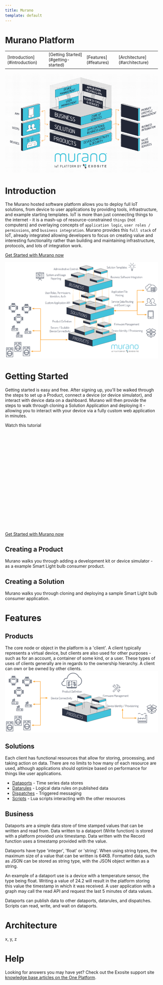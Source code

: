 ```yaml
---
title: Murano
template: default
---
```


# Murano Platform

<table class="tocmenu" width="100%">
    <tr>
        <td>[Introduction](#introduction)</td>
        <td>[Getting Started](#getting-started)</td>
        <td>[Features](#features)</td>
        <td>[Architecture](#architecture)</td>
    </tr>
</table>

![murano overview](assets/platform_overview.png)

# Introduction
The Murano hosted software platform allows you to deploy full IoT solutions, from device to user applications by providing tools, infrastructure, and example starting templates.  IoT is more than just connecting things to the internet - it is a mash-up of resource-constrained `things` (not computers) and overlaying concepts of `application logic`, `user roles / permissions`, and `business integration`.  Murano provides this `full stack` of IoT, already integrated allowing developers to focus on creating value and interesting functionality rather than building and maintaining infrastructure, protocols, and lots of integration work.

<a class="btn orange" href="https://exosite.com/business/signup">Get Started with Murano now</a>

![product exanded](assets/murano_exploded.png)


# Getting Started
Getting started is easy and free.  After signing up, you'll be walked through the steps to set up a Product, connect a device (or device simulator), and interact with device data on a dashboard.  Murano will then provide the steps to walk through cloning a Solution Application and deploying it - allowing you to interact with your device via a fully custom web application in minutes.

Watch this tutorial

<script charset="ISO-8859-1" src="//fast.wistia.com/assets/external/E-v1.js" async></script><div class="wistia_responsive_padding" style="padding:56.25% 0 28px 0;position:relative;"><div class="wistia_responsive_wrapper" style="height:100%;left:0;position:absolute;top:0;width:100%;"><div class="wistia_embed wistia_async_mm1zt40tm9 videoFoam=true" style="height:100%;width:100%">&nbsp;</div></div></div>

<a class="btn orange" href="https://exosite.com/business/signup">Get Started with Murano now</a>

## Creating a Product
Murano walks you through adding a development kit or device simulator - as a example Smart Light bulb consumer product.  


## Creating a Solution
Murano walks you through cloning and deploying a sample Smart Light bulb consumer application.  



# Features
## Products

The core node or object in the platform is a 'client'.  A client typically represents a virtual device, but clients are also used for other purposes - such as for an account, a container of some kind, or a user.  These types of uses of clients generally are in regards to the ownership hierarchy.  A client can own or be owned by other clients.  
![product overview](assets/murano_product_overview.png)


## Solutions
Each client has functional resources that allow for storing, processing, and taking action on data.  There are no limits to how many of each resource are used, although applications should optimize based on performance for things like user applications.

* [Dataports](#dataports) - Time series data stores
* [Datarules](#datarules) - Logical data rules on published data
* [Dispatches](#dispatches) - Triggered messaging
* [Scripts](#lua-scripts) - Lua scripts interacting with the other resources


## Business
Dataports are a simple data store of time stamped values that can be written and read from.  Data written to a dataport (Write function) is stored with a platform provided unix timestamp. Data written with the Record function uses a timestamp provided with the value.  

Dataports have type 'integer', 'float' or 'string'.  When using string types, the maximum size of a value that can be written is 64KB.  Formatted data, such as JSON can be stored as string type, with the JSON object written as a string.

An example of a dataport use is a device with a temperature sensor, the type being float.  Writing a value of 24.2 will result in the platform storing this value the timestamp in which it was received.  A user application with a graph may call the read API and request the last 5 minutes of data values.

Dataports can publish data to other dataports, datarules, and dispatches.  Scripts can read, write, and wait on dataports.  

# Architecture
x, y, z



# Help
Looking for answers you may have yet?  Check out the Exosite support site [knowledge base articles on the One Platform](https://support.exosite.com/hc/en-us/sections/200072527).

